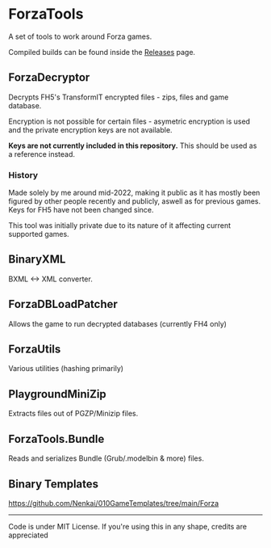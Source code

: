 # ForzaTools

A set of tools to work around Forza games.

Compiled builds can be found inside the [Releases](https://github.com/Nenkai/ForzaTools/releases) page.

## ForzaDecryptor

Decrypts FH5's TransformIT encrypted files - zips, files and game database.

Encryption is not possible for certain files - asymetric encryption is used and the private encryption keys are not available.

**Keys are not currently included in this repository.** This should be used as a reference instead.

### History
Made solely by me around mid-2022, making it public as it has mostly been figured by other people recently and publicly, aswell as for previous games. Keys for FH5 have not been changed since.

This tool was initially private due to its nature of it affecting current supported games.

## BinaryXML
BXML <-> XML converter.

## ForzaDBLoadPatcher

Allows the game to run decrypted databases (currently FH4 only)

## ForzaUtils

Various utilities (hashing primarily)

## PlaygroundMiniZip

Extracts files out of PGZP/Minizip files.

## ForzaTools.Bundle

Reads and serializes Bundle (Grub/.modelbin & more) files.

## Binary Templates

https://github.com/Nenkai/010GameTemplates/tree/main/Forza

----

Code is under MIT License. If you're using this in any shape, credits are appreciated
